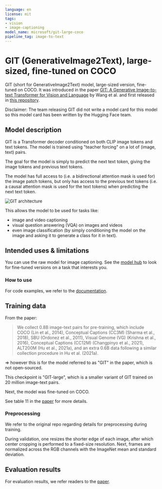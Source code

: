 ```yaml
---
language: en
license: mit
tags:
- vision
- image-captioning
model_name: microsoft/git-large-coco
pipeline_tag: image-to-text
---
```


# GIT (GenerativeImage2Text), large-sized, fine-tuned on COCO

GIT (short for GenerativeImage2Text) model, large-sized version, fine-tuned on COCO. It was introduced in the paper [GIT: A Generative Image-to-text Transformer for Vision and Language](https://arxiv.org/abs/2205.14100) by Wang et al. and first released in [this repository](https://github.com/microsoft/GenerativeImage2Text).

Disclaimer: The team releasing GIT did not write a model card for this model so this model card has been written by the Hugging Face team.

## Model description

GIT is a Transformer decoder conditioned on both CLIP image tokens and text tokens. The model is trained using "teacher forcing" on a lot of (image, text) pairs.

The goal for the model is simply to predict the next text token, giving the image tokens and previous text tokens.

The model has full access to (i.e. a bidirectional attention mask is used for) the image patch tokens, but only has access to the previous text tokens (i.e. a causal attention mask is used for the text tokens) when predicting the next text token.

![GIT architecture](https://huggingface.co/datasets/huggingface/documentation-images/resolve/main/transformers/model_doc/git_architecture.jpg)

This allows the model to be used for tasks like:

- image and video captioning
- visual question answering (VQA) on images and videos
- even image classification (by simply conditioning the model on the image and asking it to generate a class for it in text).

## Intended uses & limitations

You can use the raw model for image captioning. See the [model hub](https://huggingface.co/models?search=microsoft/git) to look for
fine-tuned versions on a task that interests you.

### How to use

For code examples, we refer to the [documentation](https://huggingface.co/docs/transformers/main/model_doc/git#transformers.GitForCausalLM.forward.example).

## Training data

From the paper:

> We collect 0.8B image-text pairs for pre-training, which include COCO (Lin et al., 2014), Conceptual Captions
(CC3M) (Sharma et al., 2018), SBU (Ordonez et al., 2011), Visual Genome (VG) (Krishna et al., 2016),
Conceptual Captions (CC12M) (Changpinyo et al., 2021), ALT200M (Hu et al., 2021a), and an extra 0.6B
data following a similar collection procedure in Hu et al. (2021a).

=> however this is for the model referred to as "GIT" in the paper, which is not open-sourced.

This checkpoint is "GIT-large", which is a smaller variant of GIT trained on 20 million image-text pairs.

Next, the model was fine-tuned on COCO.

See table 11 in the [paper](https://arxiv.org/abs/2205.14100) for more details.

### Preprocessing

We refer to the original repo regarding details for preprocessing during training.

During validation, one resizes the shorter edge of each image, after which center cropping is performed to a fixed-size resolution. Next, frames are normalized across the RGB channels with the ImageNet mean and standard deviation.

## Evaluation results

For evaluation results, we refer readers to the [paper](https://arxiv.org/abs/2205.14100).